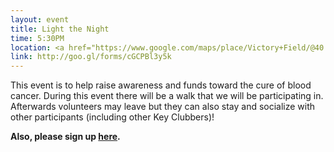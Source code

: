 ```yaml
---
layout: event
title: Light the Night
time: 5:30PM
location: <a href="https://www.google.com/maps/place/Victory+Field/@40.7017117,-73.8533007,17z/data=!3m1!4b1!4m2!3m1!1s0x89c25e06048377d3:0x2c3d47054f735c56!6m1!1e1">Forest Park - Victory Field</a>
link: http://goo.gl/forms/cGCPBl3y5k
---
```

This event is to help raise awareness and funds toward the cure of blood cancer.  During this event there will be a walk that we will be participating in.  Afterwards volunteers may leave but they can also stay and socialize with other participants (including other Key Clubbers)!

**Also, please sign up [here](https://registration.lightthenight.org/event-selected/).**
